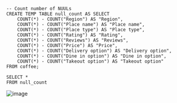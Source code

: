```
-- Count number of NUULs
CREATE TEMP TABLE null_count AS SELECT
	COUNT(*) - COUNT("Region") AS "Region",
	COUNT(*) - COUNT("Place name") AS "Place name",
	COUNT(*) - COUNT("Place type") AS "Place type",
	COUNT(*) - COUNT("Rating") AS "Rating",
	COUNT(*) - COUNT("Reviews") AS "Reviews",
	COUNT(*) - COUNT("Price") AS "Price",
	COUNT(*) - COUNT("Delivery option") AS "Delivery option",
	COUNT(*) - COUNT("Dine in option") AS "Dine in option",
	COUNT(*) - COUNT("Takeout option") AS "Takeout option"
FROM coffee;

SELECT *
FROM null_count
```

![image](https://github.com/artempohribnyi/datacamp/assets/113499718/5a492faf-a9b6-418b-a7cb-687e895d5249)
